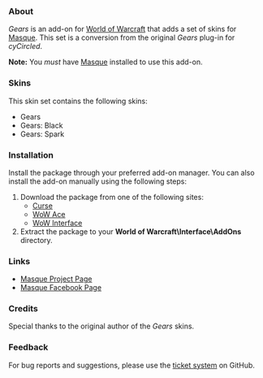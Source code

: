### About ###

*Gears* is an add-on for [World of Warcraft](http://http://us.battle.net/wow/) that adds a set of skins for [Masque](http://www.wowace.com/addons/masque). This set is a conversion from the original *Gears* plug-in for *cyCircled*.

**Note:** You *must* have [Masque](http://www.wowace.com/addons/masque) installed to use this add-on.

### Skins ###

This skin set contains the following skins:

- Gears
- Gears: Black
- Gears: Spark

### Installation ###

Install the package through your preferred add-on manager. You can also install the add-on manually using the following steps:

1. Download the package from one of the following sites:
    - [Curse](http://www.curse.com/addons/wow/masque_gears)
    - [WoW Ace](http://http://www.wowace.com/addons/masque_gears)
    - [WoW Interface](http://www.wowinterface.com/downloads/info8918)
2. Extract the package to your **World of Warcraft\Interface\AddOns** directory.

### Links ###

- [Masque Project Page](http://http://www.wowace.com/addons/masque)
- [Masque Facebook Page](https://www.facebook.com/masqueui)

### Credits ###

Special thanks to the original author of the *Gears* skins.

### Feedback ###

For bug reports and suggestions, please use the [ticket system](https://github.com/StormFX/Masque_Gears/issues) on GitHub.
